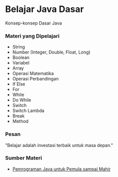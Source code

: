 
# Belajar Java Dasar

Konsep-konsep Dasar Java

### Materi yang Dipelajari

- String
- Number (Integer, Double, Float, Long)
- Boolean
- Variabel
- Array
- Operasi Matematika
- Operasi Perbandingan
- If Else
- For
- While
- Do While
- Switch
- Switch Lambda
- Break
- Method

### Pesan

"Belajar adalah investasi terbaik untuk masa depan."

### Sumber Materi

 - [Pemrograman Java untuk Pemula sampai Mahir](https://kelas.programmerzamannow.com/courses/enrolled/1670014)



